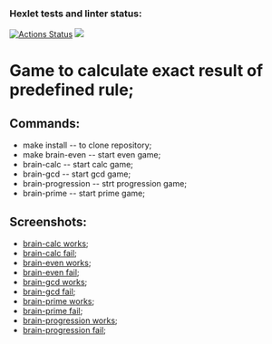 ### Hexlet tests and linter status:

[![Actions Status](https://github.com/DaniilAliev/frontend-project-44/workflows/hexlet-check/badge.svg)](https://github.com/DaniilAliev/frontend-project-44/actions)
<a href="https://codeclimate.com/github/DaniilAliev/frontend-project-44/maintainability"><img src="https://api.codeclimate.com/v1/badges/0df8d402b1527369a427/maintainability" /></a>

# Game to calculate exact result of predefined rule;

## Commands:

- make install -- to clone repository;
- make brain-even -- start even game;
- brain-calc -- start calc game;
- brain-gcd -- start gcd game;
- brain-progression -- strt progression game;
- brain-prime -- start prime game;

## Screenshots:

- [brain-calc works](https://disk.yandex.ru/i/e1smHr9ZCuHhOg);
- [brain-calc fail](https://disk.yandex.ru/i/Lg9W5lsSG7oEfg);
- [brain-even works](https://disk.yandex.ru/i/1JK9b49bPr2WRg);
- [brain-even fail](https://disk.yandex.ru/i/nEzMTGkDMNOgeg);
- [brain-gcd works](https://disk.yandex.ru/i/KIBu1ORBXnl72Q);
- [brain-gcd fail](https://disk.yandex.ru/i/-2wJkpeJTpY1Dw);
- [brain-prime works](https://disk.yandex.ru/i/oP4tIVoyJnbvYA);
- [brain-prime fail](https://disk.yandex.ru/i/9Nzi43gXTLn-PQ);
- [brain-progression works](https://disk.yandex.ru/i/G2tmVMJhJoyVJw);
- [brain-progression fail](https://disk.yandex.ru/i/8u0XOth4_sszXw);
